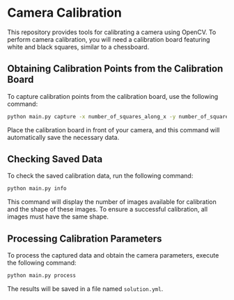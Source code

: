 # Camera Calibration

This repository provides tools for calibrating a camera using OpenCV. To perform camera calibration, you will need a calibration board featuring white and black squares, similar to a chessboard.

## Obtaining Calibration Points from the Calibration Board

To capture calibration points from the calibration board, use the following command:

```bash
python main.py capture -x number_of_squares_along_x -y number_of_squares_along_y --camera camera_id --dt time_delay_after_a_successful_detection
```

Place the calibration board in front of your camera, and this command will automatically save the necessary data.

## Checking Saved Data

To check the saved calibration data, run the following command:

```bash
python main.py info
```

This command will display the number of images available for calibration and the shape of these images. To ensure a successful calibration, all images must have the same shape.

## Processing Calibration Parameters

To process the captured data and obtain the camera parameters, execute the following command:

```bash
python main.py process
```

The results will be saved in a file named `solution.yml`.